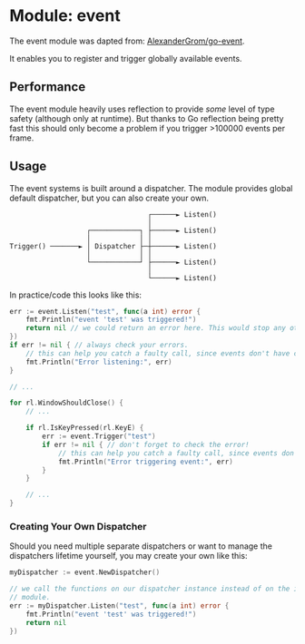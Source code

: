 # Module: event

The event module was dapted from:
[AlexanderGrom/go-event](https://github.com/AlexanderGrom/go-event).

It enables you to register and trigger globally available events.

## Performance

The event module heavily uses reflection to provide *some* level of type safety
(although only at runtime). But thanks to Go reflection being pretty fast this
should only become a problem if you trigger >100000 events per frame.

## Usage

The event systems is built around a dispatcher. The module provides global
default dispatcher, but you can also create your own.

```
                                  ┌──────► Listen()
                                  │                
                   ┌────────────┐ ├──────► Listen()
                   │            │ │                
Trigger() ───────► │ Dispatcher ├─┼──────► Listen()
                   │            │ │                
                   └────────────┘ ├──────► Listen()
                                  │                
                                  └──────► Listen()
```

In practice/code this looks like this:

```go
err := event.Listen("test", func(a int) error {
    fmt.Println("event 'test' was triggered!")
    return nil // we could return an error here. This would stop any other listeners from being called.
})
if err != nil { // always check your errors.
    // this can help you catch a faulty call, since events don't have compile time type safety.
    fmt.Println("Error listening:", err)
}

// ...

for rl.WindowShouldClose() {
    // ...

    if rl.IsKeyPressed(rl.KeyE) {
        err := event.Trigger("test")
        if err != nil { // don't forget to check the error! 
            // this can help you catch a faulty call, since events don't have compile time type safety.
            fmt.Println("Error triggering event:", err)
        }
    }

    // ...
}
```

### Creating Your Own Dispatcher
Should you need multiple separate dispatchers or want to manage the dispatchers
lifetime yourself, you may create your own like this:

```go
myDispatcher := event.NewDispatcher()

// we call the functions on our dispatcher instance instead of on the imported
// module.
err := myDispatcher.Listen("test", func(a int) error {
    fmt.Println("event 'test' was triggered!")
    return nil
})

```
